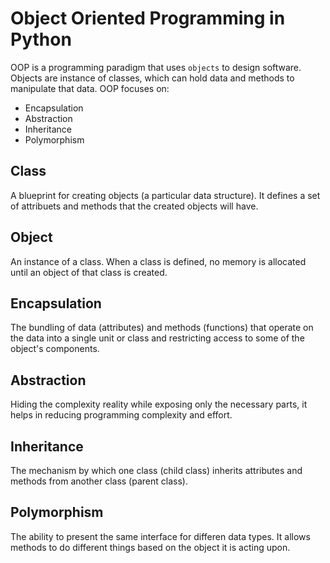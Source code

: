 # Object Oriented Programming in Python

OOP is a programming paradigm that uses `objects` to design software. Objects are instance of classes, which can hold data and methods to manipulate that data. OOP focuses on:
- Encapsulation
- Abstraction
- Inheritance
- Polymorphism

## Class
A blueprint for creating objects (a particular data structure). It defines a set of attribuets and methods that the created objects will have.

## Object
An instance of a class. When a class is defined, no memory is allocated until an object of that class is created.

## Encapsulation
The bundling of data (attributes) and methods (functions) that operate on the data into a single unit or class and restricting access to some of the object's components.

## Abstraction
Hiding the complexity reality while exposing only the necessary parts, it helps in reducing programming complexity and effort.

## Inheritance
The mechanism by which one class (child class) inherits attributes and methods from another class (parent class).

## Polymorphism
The ability to present the same interface for differen data types. It allows methods to do different things based on the object it is acting upon.